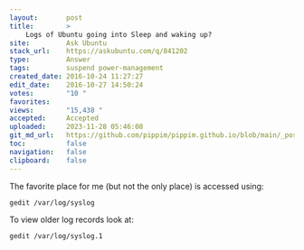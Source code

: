 ```yaml
---
layout:       post
title:        >
    Logs of Ubuntu going into Sleep and waking up?
site:         Ask Ubuntu
stack_url:    https://askubuntu.com/q/841202
type:         Answer
tags:         suspend power-management
created_date: 2016-10-24 11:27:27
edit_date:    2016-10-27 14:50:24
votes:        "10 "
favorites:    
views:        "15,438 "
accepted:     Accepted
uploaded:     2023-11-28 05:46:08
git_md_url:   https://github.com/pippim/pippim.github.io/blob/main/_posts/2016/2016-10-24-Logs-of-Ubuntu-going-into-Sleep-and-waking-up_.md
toc:          false
navigation:   false
clipboard:    false
---
```


The favorite place for me (but not the only place) is accessed using:

``` 
gedit /var/log/syslog
```

To view older log records look at:

``` 
gedit /var/log/syslog.1
```
